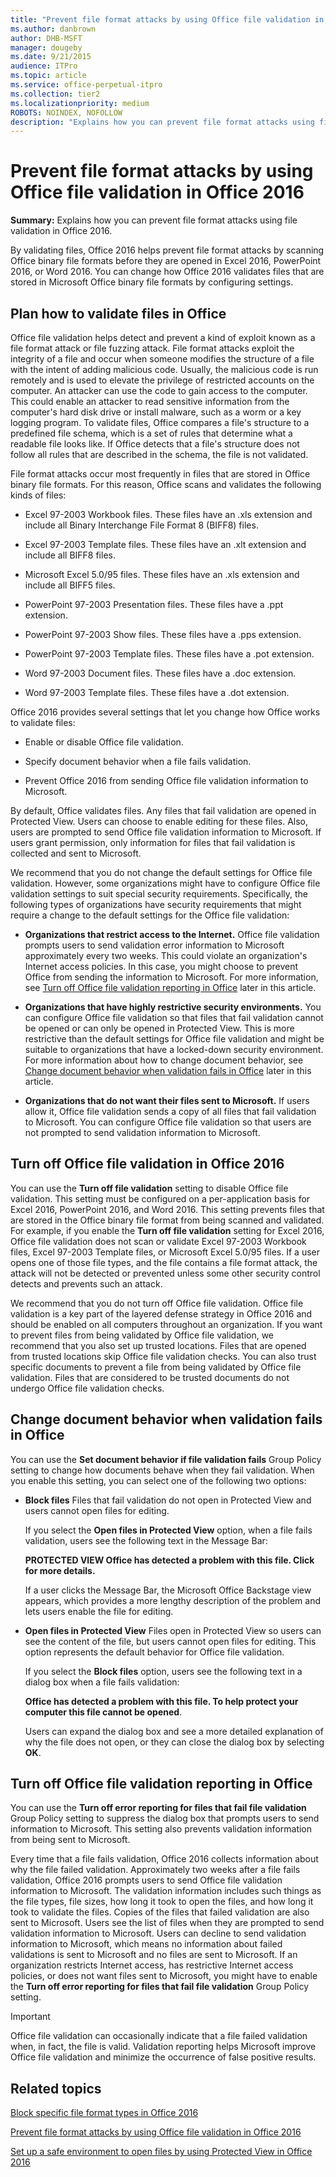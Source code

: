 ```yaml
---
title: "Prevent file format attacks by using Office file validation in Office 2016"
ms.author: danbrown
author: DHB-MSFT
manager: dougeby
ms.date: 9/21/2015
audience: ITPro
ms.topic: article
ms.service: office-perpetual-itpro
ms.collection: tier2
ms.localizationpriority: medium
ROBOTS: NOINDEX, NOFOLLOW
description: "Explains how you can prevent file format attacks using file validation in Office."
---
```


# Prevent file format attacks by using Office file validation in Office 2016

 **Summary:** Explains how you can prevent file format attacks using file validation in Office 2016. 
  
  
By validating files, Office 2016 helps prevent file format attacks by scanning Office binary file formats before they are opened in Excel 2016, PowerPoint 2016, or Word 2016. You can change how Office 2016 validates files that are stored in Microsoft Office binary file formats by configuring settings.
  
<a name="about"> </a>

## Plan how to validate files in Office

Office file validation helps detect and prevent a kind of exploit known as a file format attack or file fuzzing attack. File format attacks exploit the integrity of a file and occur when someone modifies the structure of a file with the intent of adding malicious code. Usually, the malicious code is run remotely and is used to elevate the privilege of restricted accounts on the computer. An attacker can use the code to gain access to the computer. This could enable an attacker to read sensitive information from the computer's hard disk drive or install malware, such as a worm or a key logging program. To validate files, Office compares a file's structure to a predefined file schema, which is a set of rules that determine what a readable file looks like. If Office detects that a file's structure does not follow all rules that are described in the schema, the file is not validated.
  
File format attacks occur most frequently in files that are stored in Office binary file formats. For this reason, Office scans and validates the following kinds of files:
  
- Excel 97-2003 Workbook files. These files have an .xls extension and include all Binary Interchange File Format 8 (BIFF8) files.
    
- Excel 97-2003 Template files. These files have an .xlt extension and include all BIFF8 files.
    
- Microsoft Excel 5.0/95 files. These files have an .xls extension and include all BIFF5 files.
    
- PowerPoint 97-2003 Presentation files. These files have a .ppt extension.
    
- PowerPoint 97-2003 Show files. These files have a .pps extension.
    
- PowerPoint 97-2003 Template files. These files have a .pot extension.
    
- Word 97-2003 Document files. These files have a .doc extension.
    
- Word 97-2003 Template files. These files have a .dot extension.
    
Office 2016 provides several settings that let you change how Office works to validate files:
  
- Enable or disable Office file validation.
    
- Specify document behavior when a file fails validation.
    
- Prevent Office 2016 from sending Office file validation information to Microsoft.
    
By default, Office validates files. Any files that fail validation are opened in Protected View. Users can choose to enable editing for these files. Also, users are prompted to send Office file validation information to Microsoft. If users grant permission, only information for files that fail validation is collected and sent to Microsoft.
  
We recommend that you do not change the default settings for Office file validation. However, some organizations might have to configure Office file validation settings to suit special security requirements. Specifically, the following types of organizations have security requirements that might require a change to the default settings for the Office file validation:
  
- **Organizations that restrict access to the Internet.** Office file validation prompts users to send validation error information to Microsoft approximately every two weeks. This could violate an organization's Internet access policies. In this case, you might choose to prevent Office from sending the information to Microsoft. For more information, see [Turn off Office file validation reporting in Office](prevent-file-format-attacks-by-using-file-validation-in-office.md#errorreport) later in this article. 
    
- **Organizations that have highly restrictive security environments.** You can configure Office file validation so that files that fail validation cannot be opened or can only be opened in Protected View. This is more restrictive than the default settings for Office file validation and might be suitable to organizations that have a locked-down security environment. For more information about how to change document behavior, see [Change document behavior when validation fails in Office](prevent-file-format-attacks-by-using-file-validation-in-office.md#behavior) later in this article. 
    
- **Organizations that do not want their files sent to Microsoft.** If users allow it, Office file validation sends a copy of all files that fail validation to Microsoft. You can configure Office file validation so that users are not prompted to send validation information to Microsoft. 
    
<a name="turnoff"> </a>

## Turn off Office file validation in Office 2016

You can use the **Turn off file validation** setting to disable Office file validation. This setting must be configured on a per-application basis for Excel 2016, PowerPoint 2016, and Word 2016. This setting prevents files that are stored in the Office binary file format from being scanned and validated. For example, if you enable the **Turn off file validation** setting for Excel 2016, Office file validation does not scan or validate Excel 97-2003 Workbook files, Excel 97-2003 Template files, or Microsoft Excel 5.0/95 files. If a user opens one of those file types, and the file contains a file format attack, the attack will not be detected or prevented unless some other security control detects and prevents such an attack. 
  
We recommend that you do not turn off Office file validation. Office file validation is a key part of the layered defense strategy in Office 2016 and should be enabled on all computers throughout an organization. If you want to prevent files from being validated by Office file validation, we recommend that you also set up trusted locations. Files that are opened from trusted locations skip Office file validation checks. You can also trust specific documents to prevent a file from being validated by Office file validation. Files that are considered to be trusted documents do not undergo Office file validation checks. 
  
<a name="behavior"> </a>

## Change document behavior when validation fails in Office

You can use the **Set document behavior if file validation fails** Group Policy setting to change how documents behave when they fail validation. When you enable this setting, you can select one of the following two options: 
  
- **Block files** Files that fail validation do not open in Protected View and users cannot open files for editing. 
  
    If you select the **Open files in Protected View** option, when a file fails validation, users see the following text in the Message Bar: 
    
    **PROTECTED VIEW Office has detected a problem with this file. Click for more details.**
  
    If a user clicks the Message Bar, the Microsoft Office Backstage view appears, which provides a more lengthy description of the problem and lets users enable the file for editing.
    
- **Open files in Protected View** Files open in Protected View so users can see the content of the file, but users cannot open files for editing. This option represents the default behavior for Office file validation. 
  
    If you select the **Block files** option, users see the following text in a dialog box when a file fails validation: 
    
    **Office has detected a problem with this file. To help protect your computer this file cannot be opened**. 
  
    Users can expand the dialog box and see a more detailed explanation of why the file does not open, or they can close the dialog box by selecting **OK**.
    
<a name="errorreport"> </a>

## Turn off Office file validation reporting in Office

You can use the **Turn off error reporting for files that fail file validation** Group Policy setting to suppress the dialog box that prompts users to send information to Microsoft. This setting also prevents validation information from being sent to Microsoft. 
  
Every time that a file fails validation, Office 2016 collects information about why the file failed validation. Approximately two weeks after a file fails validation, Office 2016 prompts users to send Office file validation information to Microsoft. The validation information includes such things as the file types, file sizes, how long it took to open the files, and how long it took to validate the files. Copies of the files that failed validation are also sent to Microsoft. Users see the list of files when they are prompted to send validation information to Microsoft. Users can decline to send validation information to Microsoft, which means no information about failed validations is sent to Microsoft and no files are sent to Microsoft. If an organization restricts Internet access, has restrictive Internet access policies, or does not want files sent to Microsoft, you might have to enable the **Turn off error reporting for files that fail file validation** Group Policy setting. 
  
> [!IMPORTANT]
> Office file validation can occasionally indicate that a file failed validation when, in fact, the file is valid. Validation reporting helps Microsoft improve Office file validation and minimize the occurrence of false positive results. 
  
## Related topics
[Block specific file format types in Office 2016](block-specific-file-format-types-in-office.md)
  
[Prevent file format attacks by using Office file validation in Office 2016](prevent-file-format-attacks-by-using-file-validation-in-office.md)
  
[Set up a safe environment to open files by using Protected View in Office 2016](set-up-a-safe-environment-to-open-files-by-using-protected-view-in-office.md)

